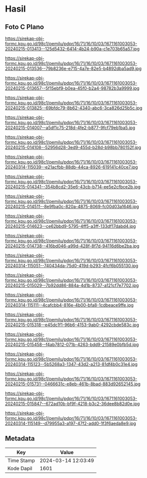 # Hasil

## Foto C Plano

https://sirekap-obj-formc.kpu.go.id/98c1/pemilu/pdpr/16/71/16/10/03/1671161003053-20240215-013413--125d5432-6414-4b24-b90a-c1e703b65a57.jpg

https://sirekap-obj-formc.kpu.go.id/98c1/pemilu/pdpr/16/71/16/10/03/1671161003053-20240215-013536--79b8236e-e715-4a7e-82e5-b4892dba5ad9.jpg

https://sirekap-obj-formc.kpu.go.id/98c1/pemilu/pdpr/16/71/16/10/03/1671161003053-20240215-013657--5f15ebf9-b0ea-45f0-b2a4-98782b3a9999.jpg

https://sirekap-obj-formc.kpu.go.id/98c1/pemilu/pdpr/16/71/16/10/03/1671161003053-20240215-013825--69bfdc79-8b62-4340-abc6-3ca826d25b5c.jpg

https://sirekap-obj-formc.kpu.go.id/98c1/pemilu/pdpr/16/71/16/10/03/1671161003053-20240215-014007--a5df1c75-218d-4fe2-b877-9fcf79eb1ba5.jpg

https://sirekap-obj-formc.kpu.go.id/98c1/pemilu/pdpr/16/71/16/10/03/1671161003053-20240215-014108--52956d28-3ed9-455d-b28d-b98bb780152f.jpg

https://sirekap-obj-formc.kpu.go.id/98c1/pemilu/pdpr/16/71/16/10/03/1671161003053-20240314-115039--e21acfbb-88db-44ca-8926-619141c40ce7.jpg

https://sirekap-obj-formc.kpu.go.id/98c1/pemilu/pdpr/16/71/16/10/03/1671161003053-20240215-014341--354b8cd2-35e6-43cb-b714-ee5e2cfbce2b.jpg

https://sirekap-obj-formc.kpu.go.id/98c1/pemilu/pdpr/16/71/16/10/03/1671161003053-20240215-014511--8e9fba0c-820a-4875-8069-fc00d03a1646.jpg

https://sirekap-obj-formc.kpu.go.id/98c1/pemilu/pdpr/16/71/16/10/03/1671161003053-20240215-014623--ce62bbd9-5795-4ff5-a3ff-133df17dabd4.jpg

https://sirekap-obj-formc.kpu.go.id/98c1/pemilu/pdpr/16/71/16/10/03/1671161003053-20240215-014738--416bd046-a99d-428f-8f7d-94116d6be2ba.jpg

https://sirekap-obj-formc.kpu.go.id/98c1/pemilu/pdpr/16/71/16/10/03/1671161003053-20240314-115051--740434da-75d0-419d-b293-4fcf6b055130.jpg

https://sirekap-obj-formc.kpu.go.id/98c1/pemilu/pdpr/16/71/16/10/03/1671161003053-20240215-015029--7b92dd86-884a-4d1b-8737-a121cf7e7702.jpg

https://sirekap-obj-formc.kpu.go.id/98c1/pemilu/pdpr/16/71/16/10/03/1671161003053-20240314-115111--4cafcbb4-816e-4b00-bfa8-1cdbeace9ffe.jpg

https://sirekap-obj-formc.kpu.go.id/98c1/pemilu/pdpr/16/71/16/10/03/1671161003053-20240215-015318--e45dc1f1-96b6-4153-9ab0-4292cbde583c.jpg

https://sirekap-obj-formc.kpu.go.id/98c1/pemilu/pdpr/16/71/16/10/03/1671161003053-20240215-015458--f4ab7812-071b-4263-bdd9-21589e0bfb5d.jpg

https://sirekap-obj-formc.kpu.go.id/98c1/pemilu/pdpr/16/71/16/10/03/1671161003053-20240314-115123--5b5268a3-1347-43d2-a213-81df4b0c31e4.jpg

https://sirekap-obj-formc.kpu.go.id/98c1/pemilu/pdpr/16/71/16/10/03/1671161003053-20240215-015731--0466631c-e8eb-461b-8bad-883d92652145.jpg

https://sirekap-obj-formc.kpu.go.id/98c1/pemilu/pdpr/16/71/16/10/03/1671161003053-20240215-015847--672ad10b-bf9f-4218-b3c2-36dee8b82d0e.jpg

https://sirekap-obj-formc.kpu.go.id/98c1/pemilu/pdpr/16/71/16/10/03/1671161003053-20240314-115149--d79955a3-a197-47f2-add0-1f3f6aeda8e9.jpg


## Metadata

| Key        | Value               |
| ---------- | ------------------- |
| Time Stamp | 2024-03-14 12:03:49 |
| Kode Dapil | 1601                |



